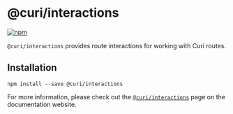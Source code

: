 # @curi/interactions

[![npm][badge]][npm-link]

[badge]: https://img.shields.io/npm/v/@curi/interactions.svg
[npm-link]: https://npmjs.com/package/@curi/interactions

`@curi/interactions` provides route interactions for working with Curi routes.

## Installation

```
npm install --save @curi/interactions
```

For more information, please check out the [`@curi/interactions`](https://curi.js.org/packages/@curi/interactions) page on the documentation website.
